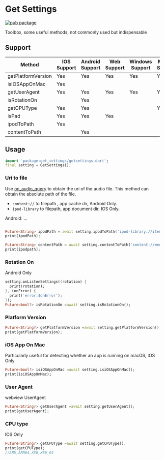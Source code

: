 # Get Settings

[![pub package](https://img.shields.io/pub/v/get_settings.svg)](https://pub.dev/packages/get_settings)

Toolbox, some useful methods, not commonly used but indispensable

## Support

|  Method   | IOS Support  | Android Support  | Web Support  | Windows Support | MacOS Support |
|  ----  | ----  | ----  | ----  | ----  | ----  |
| getPlatformVersion  | Yes | Yes | Yes | Yes | Yes |
| isiOSAppOnMac       | Yes |     |     |     |     |
| getUserAgent        | Yes | Yes | Yes | Yes | Yes |
| isRotationOn        |     | Yes |     |     |     |
| getCPUType          | Yes | Yes |     |     | Yes |
| isPad               | Yes | Yes | Yes |     |     |
| ipodToPath          | Yes |     |     |     |     |
| contentToPath       |     | Yes |     |     |     |

## Usage

```dart
import 'package:get_settings/getsettings.dart';
final setting = GetSettings();

```

### Uri to file

Use [on_audio_query](https://pub.dev/packages/on_audio_query) to obtain the uri of the audio file. This method can obtain the absolute path of the file.

* `content://` to filepath , app cache dir, Android Only.
* `ipod-library` to filepath, app document dir, IOS Only.

Android:
<uses-permission android:name="android.permission. WRITE_EXTERNAL_STORAGE" android:maxSdkVersion="32" />
<uses-permission android:name="android.permission. READ_EXTERNAL_STORAGE" android:maxSdkVersion="32" />
<application android:requestLegacyExternalStorage="true">...</application>

```dart

Future<String> ipodPath = await setting.ipodToPath('ipod-library://item/item.mp3?id=6894390456987001162'); 
print(ipodPath); 

Future<String> contentPath = await setting.contentToPath('content://media/external/audio/media/1000000346'); 
print(ipodpath); 
```

### Rotation On

Android Only

```dart
setting.onListenSettings((rotation) {
  print(rotation);
}, (onError) {
  print('error:$onError');
});
Future<bool?> isRotationOn =await setting.isRotationOn();
```

### Platform Version

```dart
Future<String?> getPlatformVersion =await setting.getPlatformVersion();
print(getPlatformVersion);
```

### iOS App On Mac

Particularly useful for detecting whether an app is running on macOS, IOS Only

```dart
Future<bool?> isiOSAppOnMac =await setting.isiOSAppOnMac();
print(isiOSAppOnMac);
```

### User Agent

webview UserAgent

```dart
Future<String?> getUserAgent =await setting.getUserAgent();
print(getUserAgent);
```

### CPU type

IOS Only

```dart
Future<String?> getCPUType =await setting.getCPUType();
print(getCPUType);
//ARM,ARM64,X86,X86_64
```

